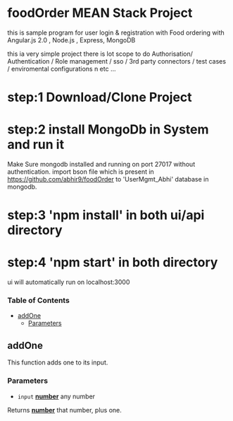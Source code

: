 # foodOrder MEAN Stack Project
this is sample program for user login &amp; registration with Food ordering with Angular.js 2.0 , Node.js , Express, MongoDB 

this ia very simple project there is lot scope to do Authorisation/ Authentication / Role management / sso / 3rd party connectors / test cases / enviromental configurations n etc ...

# step:1   Download/Clone Project 

# step:2   install MongoDb in System and run it 
Make Sure mongodb installed and running on port 27017 without authentication.
import bson file which is present in https://github.com/abhir9/foodOrder to 'UserMgmt_Abhi' database in mongodb.
# step:3  'npm install' in both ui/api directory 

# step:4  'npm start' in both directory

ui will automatically run on localhost:3000 


### Table of Contents

-   [addOne][1]
    -   [Parameters][2]

## addOne

This function adds one to its input.

### Parameters

-   `input` **[number][3]** any number

Returns **[number][3]** that number, plus one.

[1]: #addone

[2]: #parameters

[3]: https://developer.mozilla.org/docs/Web/JavaScript/Reference/Global_Objects/Number
